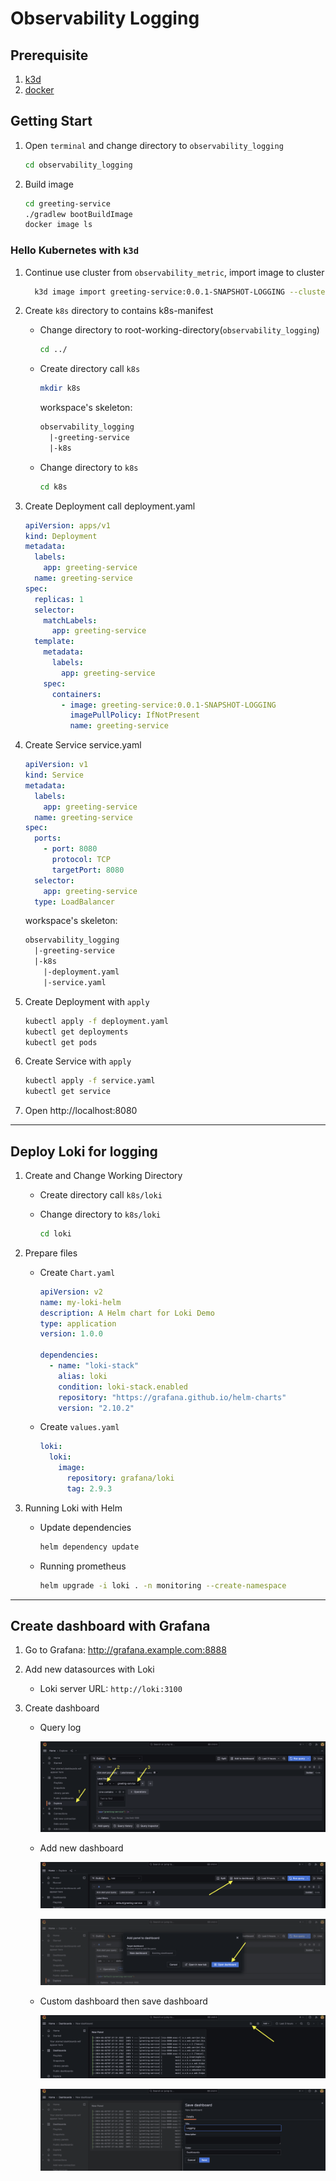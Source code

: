 # Observability Logging

## Prerequisite

1. [k3d](https://k3d.io/v5.6.3/)
2. [docker](https://www.docker.com/)

## Getting Start

1. Open `terminal` and change directory to `observability_logging`

   ```sh
   cd observability_logging
   ```

2. Build image

   ```sh
   cd greeting-service
   ./gradlew bootBuildImage
   docker image ls
   ```

### Hello Kubernetes with `k3d`

1. Continue use cluster from `observability_metric`, import image to cluster

    ```sh
      k3d image import greeting-service:0.0.1-SNAPSHOT-LOGGING --cluster default
    ```

2. Create `k8s` directory to contains k8s-manifest

   - Change directory to root-working-directory(`observability_logging`)

     ```sh
     cd ../
     ```

   - Create directory call `k8s`

     ```sh
     mkdir k8s
     ```

     workspace's skeleton:

     ```txt
     observability_logging
       |-greeting-service
       |-k8s
     ```

   - Change directory to `k8s`

     ```sh
     cd k8s
     ```

3. Create Deployment call deployment.yaml

   ```yaml
   apiVersion: apps/v1
   kind: Deployment
   metadata:
     labels:
       app: greeting-service
     name: greeting-service
   spec:
     replicas: 1
     selector:
       matchLabels:
         app: greeting-service
     template:
       metadata:
         labels:
           app: greeting-service
       spec:
         containers:
           - image: greeting-service:0.0.1-SNAPSHOT-LOGGING
             imagePullPolicy: IfNotPresent
             name: greeting-service
   ```

4. Create Service service.yaml

   ```yaml
   apiVersion: v1
   kind: Service
   metadata:
     labels:
       app: greeting-service
     name: greeting-service
   spec:
     ports:
       - port: 8080
         protocol: TCP
         targetPort: 8080
     selector:
       app: greeting-service
     type: LoadBalancer
   ```

   workspace's skeleton:

   ```txt
   observability_logging
     |-greeting-service
     |-k8s
       |-deployment.yaml
       |-service.yaml
   ```

5. Create Deployment with `apply`

   ```sh
   kubectl apply -f deployment.yaml
   kubectl get deployments
   kubectl get pods
   ```

6. Create Service with `apply`

   ```sh
   kubectl apply -f service.yaml
   kubectl get service
   ```

7. Open http://localhost:8080

---

## Deploy Loki for logging

1. Create and Change Working Directory

    - Create directory call `k8s/loki`
    - Change directory to `k8s/loki`

      ```sh
      cd loki
      ```

2. Prepare files

    - Create `Chart.yaml`

      ```yaml
      apiVersion: v2
      name: my-loki-helm
      description: A Helm chart for Loki Demo
      type: application
      version: 1.0.0

      dependencies:
        - name: "loki-stack"
          alias: loki
          condition: loki-stack.enabled
          repository: "https://grafana.github.io/helm-charts"
          version: "2.10.2"
      ```

   - Create `values.yaml`

      ```yaml
      loki:
        loki:
          image:
            repository: grafana/loki
            tag: 2.9.3
      ```

3. Running Loki with Helm

    - Update dependencies

      ```sh
      helm dependency update
      ```
    - Running prometheus

      ```sh
      helm upgrade -i loki . -n monitoring --create-namespace
      ```

---

## Create dashboard with Grafana

1. Go to Grafana: http://grafana.example.com:8888

2. Add new datasources with Loki

    - Loki server URL: `http://loki:3100`

3. Create dashboard

    -  Query log

        ![setup-logging-dashboard-01.png](/images/setup-logging-dashboard-01.png)

    -  Add new dashboard

        ![setup-logging-dashboard-02.png](/images/setup-logging-dashboard-02.png)

        ![setup-logging-dashboard-03.png](/images/setup-logging-dashboard-03.png)

    -  Custom dashboard then save dashboard

        ![setup-logging-dashboard-04.png](/images/setup-logging-dashboard-04.png)

        ![setup-logging-dashboard-05.png](/images/setup-logging-dashboard-05.png)
